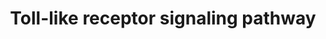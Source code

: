 ---
annotations:
- type: Pathway Ontology
  value: signaling pathway
- type: Pathway Ontology
  value: Toll-like receptor signaling pathway
- type: Pathway Ontology
  value: signaling pathway pertinent to development
authors:
- MaintBot
- Veneman
- MirellaKalafati
- Eweitz
description: ''
last-edited: 2021-06-03
organisms:
- Danio rerio
redirect_from:
- /index.php/Pathway:WP1384
- /instance/WP1384
schema-jsonld:
- '@context': https://schema.org/
  '@id': https://wikipathways.github.io/pathways/WP1384.html
  '@type': Dataset
  creator:
    '@type': Organization
    name: WikiPathways
  description: ''
  keywords:
  - IL1B
  - IFNA4
  - mapk14a
  - IFNA2
  - CCL4
  - zgc:86905
  - zgc:194486
  - CD40
  - tlr1
  - IFNA5
  - LOC560913
  - nfkb2
  - IKBKE
  - mapk10
  - IFNA13
  - zgc:172209
  - map3k7
  - irf7
  - map2k1
  - LOC560549
  - map2k6
  - irf3
  - pik3cd
  - LY96
  - IFNB1
  - IFNA17
  - IL12A
  - LOC100004036
  - IL8
  - akt2
  - traf3
  - IFNA7
  - tlr2
  - LOC792354
  - CD14
  - IFNA1
  - mapk3
  - CCL3
  - IRF5
  - SPP1
  - IFNA6
  - Lepb
  - IL12B
  - IFNAR1
  - tirap
  - LBP
  - rac1
  - pik3r2
  - wu:fb92a07
  - traf6
  - MAPK12
  - CCL5
  - LOC563727
  - ripk1l
  - IFNA10
  - myd88
  - LOC557176
  - IFNA16
  - fadd
  - NFKBIA
  - NFKB1
  - IL6
  - pik3r3
  - TICAM2
  - tnfb
  - CD86
  - irak1
  - stat1a
  - ticam1
  - LOC561737
  - jun
  - tnfa
  - IFNA14
  - CXCL10
  - rela
  - CD80
  - TLR3
  - IFNAR2
  - IFNA21
  - fos
  - tlr8a
  - tbk1
  - tlr9
  - chuk
  - CXCL9
  - TNF
  - IFNA8
  - ikbkg
  - TLR1
  - tlr7
  - TLR5b
  - casp8
  - zgc:77033
  - tollip
  - irak4
  - ikbkb
  - MAP2K3
  - map3k7ip1
  - LOC100149273
  - im:7136778
  - TLR4
  - MAP3K7IP2
  - zgc:172250
  - CXCL11
  - mapk1
  - TLR5a
  license: CC0
  name: Toll-like receptor signaling pathway
seo: CreativeWork
title: Toll-like receptor signaling pathway
wpid: WP1384
---